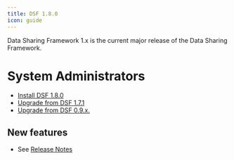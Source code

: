 ```yaml
---
title: DSF 1.8.0
icon: guide
---
```


Data Sharing Framework 1.x is the current major release of the Data Sharing Framework.

# System Administrators

- [Install DSF 1.8.0](install)
- [Upgrade from DSF 1.7.1](upgrade-from-1)
- [Upgrade from DSF 0.9.x.](upgrade-from-0)


## New features
- See [Release Notes](https://github.com/datasharingframework/dsf/releases/tag/v1.8.0)

<releas-notes  path="release-notes.md" />


